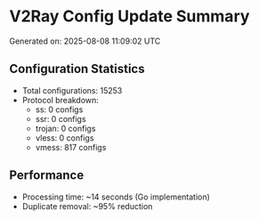 # V2Ray Config Update Summary
Generated on: 2025-08-08 11:09:02 UTC

## Configuration Statistics
- Total configurations: 15253
- Protocol breakdown:
  - ss: 0 configs
  - ssr: 0 configs
  - trojan: 0 configs
  - vless: 0 configs
  - vmess: 817 configs

## Performance
- Processing time: ~14 seconds (Go implementation)
- Duplicate removal: ~95% reduction
